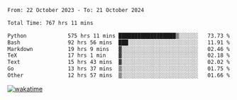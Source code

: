 <!--START_SECTION:waka-->

```txt
From: 22 October 2023 - To: 21 October 2024

Total Time: 767 hrs 11 mins

Python             575 hrs 11 mins ██████████████████▒░░░░░░   73.73 %
Bash               92 hrs 56 mins  ███░░░░░░░░░░░░░░░░░░░░░░   11.91 %
Markdown           19 hrs 9 mins   ▓░░░░░░░░░░░░░░░░░░░░░░░░   02.46 %
TeX                17 hrs 1 min    ▓░░░░░░░░░░░░░░░░░░░░░░░░   02.18 %
Text               15 hrs 43 mins  ▓░░░░░░░░░░░░░░░░░░░░░░░░   02.02 %
Go                 13 hrs 37 mins  ▒░░░░░░░░░░░░░░░░░░░░░░░░   01.75 %
Other              12 hrs 57 mins  ▒░░░░░░░░░░░░░░░░░░░░░░░░   01.66 %
```

<!--END_SECTION:waka-->
[![wakatime](https://wakatime.com/badge/user/5f89a63a-5294-4958-ad30-2b3455e63f2a.svg)](https://wakatime.com/@5f89a63a-5294-4958-ad30-2b3455e63f2a)
